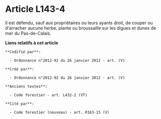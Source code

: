 # Article L143-4

Il est défendu, sauf aux propriétaires ou leurs ayants droit, de couper ou d'arracher aucune herbe, plante ou broussaille sur
les digues et dunes de mer du Pas-de-Calais.

**Liens relatifs à cet article**

	**Codifié par**:

	  - Ordonnance n°2012-92 du 26 janvier 2012 - art. (V)

	**Créé par**:

	  - Ordonnance n°2012-92 du 26 janvier 2012 - art. (V)

	**Anciens textes**:

	  - Code forestier - art. L432-2 (VT)

	**Cité par**:

	  - Code forestier (nouveau) - art. R163-15 (V)
